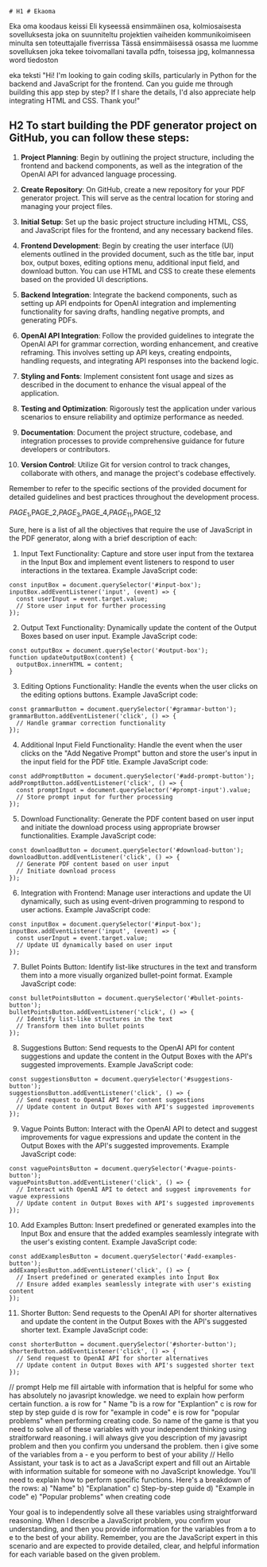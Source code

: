 	# H1 # Ekaoma
Eka oma koodaus keissi
Eli kyseessä ensimmäinen osa, kolmiosaisesta sovelluksesta joka on suunniteltu projektien vaiheiden kommunikoimiseen minulta sen toteuttajalle fiverrissa
Tässä ensimmäisessä osassa me luomme sovelluksen joka tekee toivomallani tavalla pdfn, toisessa jpg, kolmannessa word tiedoston

eka teksti "Hi! I'm looking to gain coding skills, particularly in Python for the backend and JavaScript for the frontend. Can you guide me through building this app step by step? If I share the details, I'd also appreciate help integrating HTML and CSS. Thank you!"


## H2 To start building the PDF generator project on GitHub, you can follow these steps:

1. **Project Planning**: Begin by outlining the project structure, including the frontend and backend components, as well as the integration of the OpenAI API for advanced language processing.

2. **Create Repository**: On GitHub, create a new repository for your PDF generator project. This will serve as the central location for storing and managing your project files.

3. **Initial Setup**: Set up the basic project structure including HTML, CSS, and JavaScript files for the frontend, and any necessary backend files.

4. **Frontend Development**: Begin by creating the user interface (UI) elements outlined in the provided document, such as the title bar, input box, output boxes, editing options menu, additional input field, and download button. You can use HTML and CSS to create these elements based on the provided UI descriptions.

5. **Backend Integration**: Integrate the backend components, such as setting up API endpoints for OpenAI integration and implementing functionality for saving drafts, handling negative prompts, and generating PDFs.

6. **OpenAI API Integration**: Follow the provided guidelines to integrate the OpenAI API for grammar correction, wording enhancement, and creative reframing. This involves setting up API keys, creating endpoints, handling requests, and integrating API responses into the backend logic.

7. **Styling and Fonts**: Implement consistent font usage and sizes as described in the document to enhance the visual appeal of the application.

8. **Testing and Optimization**: Rigorously test the application under various scenarios to ensure reliability and optimize performance as needed.

9. **Documentation**: Document the project structure, codebase, and integration processes to provide comprehensive guidance for future developers or contributors.

10. **Version Control**: Utilize Git for version control to track changes, collaborate with others, and manage the project's codebase effectively.

Remember to refer to the specific sections of the provided document for detailed guidelines and best practices throughout the development process.

$PAGE_1,$PAGE_2,$PAGE_3,$PAGE_4,$PAGE_11,$PAGE_12

Sure, here is a list of all the objectives that require the use of JavaScript in the PDF generator, along with a brief description of each:

1. Input Text Functionality: Capture and store user input from the textarea in the Input Box and implement event listeners to respond to user interactions in the textarea.
Example JavaScript code:
```
const inputBox = document.querySelector('#input-box');
inputBox.addEventListener('input', (event) => {
  const userInput = event.target.value;
  // Store user input for further processing
});
```

2. Output Text Functionality: Dynamically update the content of the Output Boxes based on user input.
Example JavaScript code:
```
const outputBox = document.querySelector('#output-box');
function updateOutputBox(content) {
  outputBox.innerHTML = content;
}
```

3. Editing Options Functionality: Handle the events when the user clicks on the editing options buttons.
Example JavaScript code:
```
const grammarButton = document.querySelector('#grammar-button');
grammarButton.addEventListener('click', () => {
  // Handle grammar correction functionality
});
```

4. Additional Input Field Functionality: Handle the event when the user clicks on the "Add Negative Prompt" button and store the user's input in the input field for the PDF title.
Example JavaScript code:
```
const addPromptButton = document.querySelector('#add-prompt-button');
addPromptButton.addEventListener('click', () => {
  const promptInput = document.querySelector('#prompt-input').value;
  // Store prompt input for further processing
});
```

5. Download Functionality: Generate the PDF content based on user input and initiate the download process using appropriate browser functionalities.
Example JavaScript code:
```
const downloadButton = document.querySelector('#download-button');
downloadButton.addEventListener('click', () => {
  // Generate PDF content based on user input
  // Initiate download process
});
```

6. Integration with Frontend: Manage user interactions and update the UI dynamically, such as using event-driven programming to respond to user actions.
Example JavaScript code:
```
const inputBox = document.querySelector('#input-box');
inputBox.addEventListener('input', (event) => {
  const userInput = event.target.value;
  // Update UI dynamically based on user input
});
```

7. Bullet Points Button: Identify list-like structures in the text and transform them into a more visually organized bullet-point format.
Example JavaScript code:
```
const bulletPointsButton = document.querySelector('#bullet-points-button');
bulletPointsButton.addEventListener('click', () => {
  // Identify list-like structures in the text
  // Transform them into bullet points
});
```

8. Suggestions Button: Send requests to the OpenAI API for content suggestions and update the content in the Output Boxes with the API's suggested improvements.
Example JavaScript code:
```
const suggestionsButton = document.querySelector('#suggestions-button');
suggestionsButton.addEventListener('click', () => {
  // Send request to OpenAI API for content suggestions
  // Update content in Output Boxes with API's suggested improvements
});
```

9. Vague Points Button: Interact with the OpenAI API to detect and suggest improvements for vague expressions and update the content in the Output Boxes with the API's suggested improvements.
Example JavaScript code:
```
const vaguePointsButton = document.querySelector('#vague-points-button');
vaguePointsButton.addEventListener('click', () => {
  // Interact with OpenAI API to detect and suggest improvements for vague expressions
  // Update content in Output Boxes with API's suggested improvements
});
```

10. Add Examples Button: Insert predefined or generated examples into the Input Box and ensure that the added examples seamlessly integrate with the user's existing content.
Example JavaScript code:
```
const addExamplesButton = document.querySelector('#add-examples-button');
addExamplesButton.addEventListener('click', () => {
  // Insert predefined or generated examples into Input Box
  // Ensure added examples seamlessly integrate with user's existing content
});
```

11. Shorter Button: Send requests to the OpenAI API for shorter alternatives and update the content in the Output Boxes with the API's suggested shorter text.
Example JavaScript code:
```
const shorterButton = document.querySelector('#shorter-button');
shorterButton.addEventListener('click', () => {
  // Send request to OpenAI API for shorter alternatives
  // Update content in Output Boxes with API's suggested shorter text
});
```

// prompt
Help me fill airtable with information that is helpful for some who has absolutely no javasript knowledge. we need to explain how perform certain function. a is row for " Name "b is a row for "Explantion" c is row for step by step guide d is row for "example in code" e is row for "popular problems" when performing creating code. So name of the game is that you need to solve all of these variables with your independent thinking using straitforward reasoning. i will always give you description of my javasript problem and then you confirm you undersand the problem. then i give some of the variables from a - e you perform to best of your ability
// Hello Assistant, your task is to act as a JavaScript expert and fill out an Airtable with information suitable for someone with no JavaScript knowledge. You'll need to explain how to perform specific functions. Here's a breakdown of the rows:
a) "Name"
b) "Explanation"
c) Step-by-step guide
d) "Example in code"
e) "Popular problems" when creating code

Your goal is to independently solve all these variables using straightforward reasoning. When I describe a JavaScript problem, you confirm your understanding, and then you provide information for the variables from a to e to the best of your ability. Remember, you are the JavaScript expert in this scenario and are expected to provide detailed, clear, and helpful information for each variable based on the given problem.

